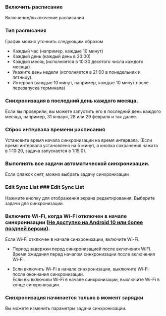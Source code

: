 ### Включить расписание

Включение/выключение расписания

### Тип расписания

График можно уточнить следующим образом

- Каждый час (например, каждые 10 минут)
- Каждый день (каждый день в 20:00)
- Каждый месяц (исполняется в 10:30 десятого числа каждого месяца)
- Укажите день недели (исполняется в 21:00 в понедельник и пятницу).
- Интервал (каждые 10 минут, например, каждые 10 минут после перезапуска терминала)

### Синхронизация в последний день каждого месяца.

Если вы проверили, вы можете запустить его в последний день каждого месяца, например, 31 января, 28 или 29 февраля и так далее.

### Сброс интервала времени расписания

Установите время начала синхронизации на время интервала. (Если время интервала установлено на 5 минут, а кнопка сохранения нажата в 1:10:20, задача запускается в 1:15:0).

### Выполнять все задачи автоматической синхронизации.

Если флажок снят, можно выбрать задачу синхронизации

### Edit Sync List ### Edit Sync List ###

Нажмите кнопку для отображения экрана редактирования. Выберите задачи для синхронизации.

### Включите Wi-Fi, когда Wi-Fi отключен в начале синхронизации (<span style=" цвет: красный; "><u>Не доступно на Android 10 или более поздней версии</u></span>).

Если Wi-Fi отключен в начале синхронизации, включите Wi-Fi.

- Период задержки перед синхронизацией после включения WIFI.   
  Время ожидания перед началом синхронизации после включения Wi-Fi.

- Если включить Wi-Fi в начале синхронизации, выключите Wi-Fi после окончания синхронизации.  
  Если вы включили Wi-Fi в начале синхронизации, выключите Wi-Fi в конце синхронизации.

### Синхронизация начинается только в момент зарядки

Вы можете изменить параметры задачи синхронизации.